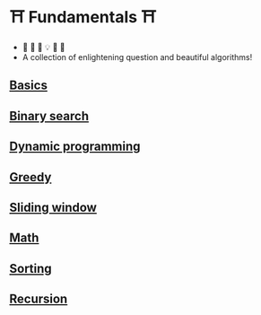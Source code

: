 # :shinto_shrine: Fundamentals :shinto_shrine:
- :frog: :thinking: :exploding_head: :bulb: :star_struck: :sunrise:
- A collection of enlightening question and beautiful algorithms!

## [Basics](basics/README.md)
## [Binary search](binary_search/README.md)
## [Dynamic programming](dp/README.md)
## [Greedy](greedy/README.md)
## [Sliding window](sliding_window/README.md)
## [Math](math/README.md)
## [Sorting](sorting/README.md)
## [Recursion](recursion/README.md)

